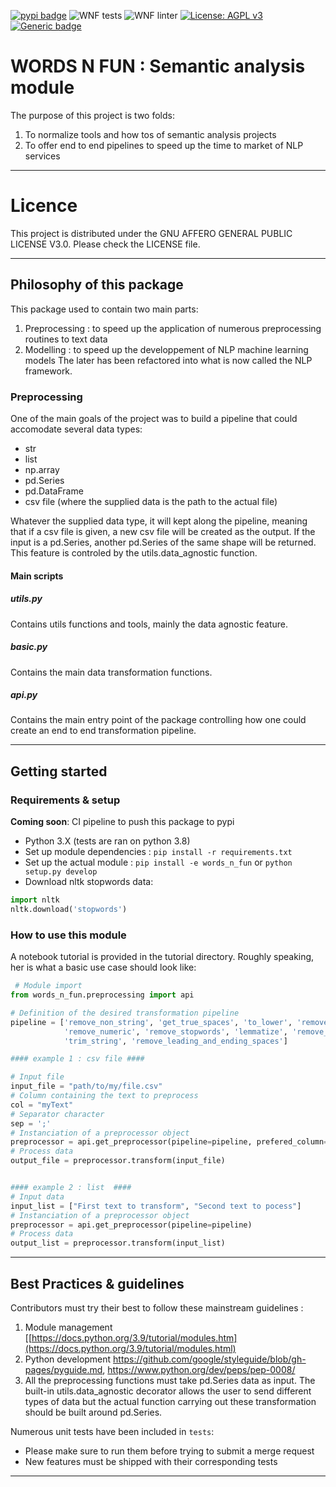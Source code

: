 [![pypi badge](https://img.shields.io/pypi/v/words_n_fun.svg)](https://pypi.python.org/pypi/words_n_fun)
![WNF tests](https://github.com/OSS-Pole-Emploi/words_n_fun/actions/workflows/wnf_build_tests.yaml/badge.svg)
![WNF linter](https://github.com/OSS-Pole-Emploi/words_n_fun/actions/workflows/wnf_linter.yaml/badge.svg)
[![License: AGPL v3](https://img.shields.io/badge/License-AGPL%20v3-blue.svg)](https://www.gnu.org/licenses/agpl-3.0)
[![Generic badge](https://img.shields.io/badge/python-3.7|3.8-blue.svg)](https://shields.io/)

# WORDS N FUN : Semantic analysis module

The purpose of this project is two folds:
1. To normalize tools and how tos of semantic analysis projects
2. To offer end to end pipelines to speed up the time to market of NLP services

---

# Licence

This project is distributed under the GNU AFFERO GENERAL PUBLIC LICENSE V3.0. Please check the LICENSE file.

---

## Philosophy of this package

This package used to contain two main parts:
1. Preprocessing : to speed up the application of numerous preprocessing routines to text data
2. Modelling : to speed up the developpement of NLP machine learning models
The later has been refactored into what is now called the NLP framework.

### Preprocessing

One of the main goals of the project was to build a pipeline that could accomodate several data types:
- str
- list
- np.array
- pd.Series
- pd.DataFrame
- csv file (where the supplied data is the path to the actual file)

Whatever the supplied data type, it will kept along the pipeline, meaning that if a csv file is given, a new csv file will be created as the output. If the input is a pd.Series, another pd.Series of the same shape will be returned.
This feature is controled by the utils.data_agnostic function.

#### Main scripts

##### utils.py

Contains utils functions and tools, mainly the data agnostic feature.

##### basic.py

Contains the main data transformation functions.

##### api.py

Contains the main entry point of the package controlling how one could create an end to end transformation pipeline.


---

## Getting started

### Requirements & setup

**Coming soon**: CI pipeline to push this package to pypi

- Python 3.X (tests are ran on python 3.8)
- Set up module dependencies : `pip install -r requirements.txt`
- Set up the actual module : `pip install -e words_n_fun` or `python setup.py develop`
- Download nltk stopwords data:
```python
import nltk
nltk.download('stopwords')
```


### How to use this module

A notebook tutorial is provided in the tutorial directory.
Roughly speaking, her is what a basic use case should look like:

```python
 # Module import
from words_n_fun.preprocessing import api

# Definition of the desired transformation pipeline
pipeline = ['remove_non_string', 'get_true_spaces', 'to_lower', 'remove_punct',
			'remove_numeric', 'remove_stopwords', 'lemmatize', 'remove_accents',
			'trim_string', 'remove_leading_and_ending_spaces']

#### example 1 : csv file ####

# Input file
input_file = "path/to/my/file.csv"
# Column containing the text to preprocess
col = "myText"
# Separator character
sep = ';'
# Instanciation of a preprocessor object
preprocessor = api.get_preprocessor(pipeline=pipeline, prefered_column=col, sep=sep)
# Process data
output_file = preprocessor.transform(input_file)


#### example 2 : list  ####
# Input data
input_list = ["First text to transform", "Second text to pocess"]
# Instanciation of a preprocessor object
preprocessor = api.get_preprocessor(pipeline=pipeline)
# Process data
output_list = preprocessor.transform(input_list)

```

---

## Best Practices & guidelines

Contributors must try their best to follow these mainstream guidelines :
1. Module management [[https://docs.python.org/3.9/tutorial/modules.htm](https://docs.python.org/3.9/tutorial/modules.html)
2. Python development https://github.com/google/styleguide/blob/gh-pages/pyguide.md, https://www.python.org/dev/peps/pep-0008/
3. All the preprocessing functions must take pd.Series data as input. The built-in utils.data_agnostic decorator allows the user to send different types of data but the actual function carrying out these transformation should be built around pd.Series.

Numerous unit tests have been included in `tests`:
- Please make sure to run them before trying to submit a merge request
- New features must be shipped with their corresponding tests

---

